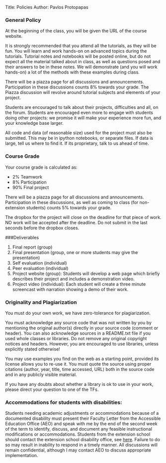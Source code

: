 Title: Policies
Author: Pavlos Protopapas

### General Policy

At the beginning of the class, you will be given the URL of the course website.

It is strongly recommended that you attend all the tutorials, as they will be fun. You will learn and work hands-on on advanced topics during the tutorials. Tutorial notes and  notebooks will be posted online, but do not expect all the material talked about in class, as well as questions posed and their answers to be in these notes. We will demonstrate (and you will work hands-on) a lot of the methods with these examples during class. 

There will be a piazza page for all discussions and announcements. Participation in these discussions counts 8% towards your grade. The Piazza discussion will revolve around tutorial subjects and elements of your project.

Students are encouraged to talk about their projects, difficulties and all, on the forum. Students are encouraged even more to engage with students doing other projects: we promise it will make your experience more fun, and your knowledge base larger.

All code and data (of reasonable size) used for the project must also be submitted. This may be in ipython notebooks, or separate files. If data is large, tell us where to find it. If its proprietary, talk to us ahead of time.


### Course Grade


Your course grade is calculated as:

<ul>
	<li>2% Teamwork </li>
	<li>8% Participation </li>
	<li>90% Final project </li>
</ul>
</p>

There will be a piazza page for all discussions and announcements. Participation in these discussions, as well as coming to class (for non-extension students) counts 5% towards your grade.

The dropbox for the project will close on the deadline for that piece of work. NO work will be accepted after the deadline. Do not submit in the last seconds before the dropbox closes.

###Deliverables 

1. Final report (group)
2. Final presentation (group, one or more students may give the presentation)
2. Self evaluation (individual)
3. Peer evaluation (individual)
4. Project website (group): Students will develop a web page which briefly describes their project and includes a demonstration video. 
5. Project video (individual): Each student will create a three minute screencast with narration showing a demo of their work.  

### Originality and Plagiarization

You must do your own work, we have zero-tolerance for plagiarization. 

You must acknowledge any source code that was not written by you by mentioning the original author(s) directly in your source code (comment or header). You can also acknowledge sources in a README.txt file if you used whole classes or libraries. Do not remove any original copyright notices and headers. However, you are encouraged to use libraries, unless explicitly stated otherwise!

You may use examples you find on the web as a starting point, provided its license allows you to re-use it. You must quote the source using proper citations (author, year, title, time accessed, URL) both in the source code and in any publicly visible material. 

If you have any doubts about whether a library is ok to use in your work, please direct your question to one of the TFs.


### Accommodations for students with disabilities:

Students needing academic adjustments or accommodations because of a documented disability must present their Faculty Letter from the Accessible Education Office (AEO) and speak with me by the end of the second week of the term to identify, discuss, and document any feasible instructional modifications or accommodations. Students from the extension school should contact the extension school disability office, see [here](http://www.extension.harvard.edu/resources/disability-services). Failure to do so may result in inability to respond in a timely manner. All discussions will remain confidential, although I may contact AEO to discuss appropriate implementation.
